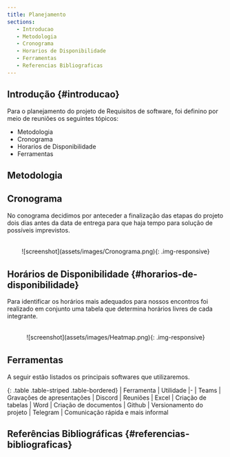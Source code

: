 ```yaml
---
title: Planejamento
sections:
   - Introducao
   - Metodologia
   - Cronograma
   - Horarios de Disponibilidade
   - Ferramentas
   - Referencias Bibliograficas
---
```


## Introdução {#introducao}

Para o planejamento do projeto de Requisitos de software, foi definino por meio de reuniões os seguintes tópicos:
*  Metodologia
*  Cronograma
*  Horarios de Disponibilidade
*  Ferramentas

## Metodologia

## Cronograma

No conograma decidimos por anteceder a finalização das etapas do projeto dois dias antes da data de entrega para que haja tempo para solução de possíveis imprevistos.

<div class="screenshot-holder" style="display: flex; justify-content: center;margin: 2rem auto">
  ![screenshot](assets/images/Cronograma.png){: .img-responsive}
</div>

## Horários de Disponibilidade {#horarios-de-disponibilidade}

Para identificar os horários mais adequados para nossos encontros foi realizado em conjunto uma tabela que determina horários livres de cada integrante.

<div class="screenshot-holder" style="display: flex; justify-content: center;margin: 2rem auto">
  ![screenshot](assets/images/Heatmap.png){: .img-responsive}
</div>

## Ferramentas

A seguir estão listados os principais softwares que utilizaremos.

<div class="table-responsive">

{: .table .table-striped .table-bordered}
| Ferramenta | Utilidade
|-
| Teams | Gravações de apresentações
| Discord | Reuniões
| Excel | Criação de tabelas
| Word | Criação de documentos
| Github | Versionamento do projeto
| Telegram | Comunicação rápida e mais informal

</div>

## Referências Bibliográficas {#referencias-bibliograficas}